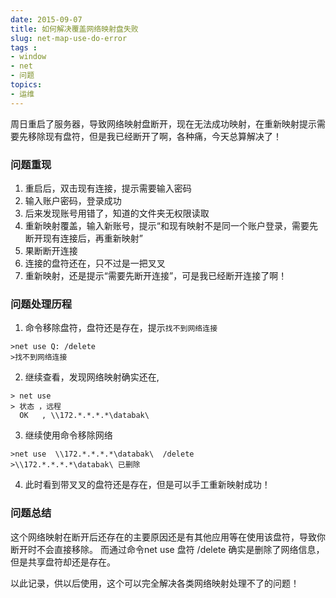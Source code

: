 ```yaml
---
date: 2015-09-07
title: 如何解决覆盖网络映射盘失败
slug: net-map-use-do-error
tags : 
- window
- net
- 问题
topics: 
- 运维
---
```


周日重启了服务器，导致网络映射盘断开，现在无法成功映射，在重新映射提示需要先移除现有盘符，但是我已经断开了啊，各种痛，今天总算解决了！
<!--more-->

### 问题重现
1. 重启后，双击现有连接，提示需要输入密码
2. 输入账户密码，登录成功
3. 后来发现账号用错了，知道的文件夹无权限读取
4. 重新映射覆盖，输入新账号，提示“和现有映射不是同一个账户登录，需要先断开现有连接后，再重新映射”
5. 果断断开连接 
6. 连接的盘符还在，只不过是一把叉叉
7. 重新映射，还是提示“需要先断开连接”，可是我已经断开连接了啊！


### 问题处理历程

1.  命令移除盘符，盘符还是存在，提示`找不到网络连接`
```shell
>net use Q: /delete
>找不到网络连接
```

2.  继续查看，发现网络映射确实还在,
```shell
> net use 
> 状态 ，远程
  OK   , \\172.*.*.*.*\databak\ 
```

3. 继续使用命令移除网络
```shell
>net use  \\172.*.*.*.*\databak\  /delete
>\\172.*.*.*.*\databak\ 已删除
```

4. 此时看到带叉叉的盘符还是存在，但是可以手工重新映射成功！


### 问题总结

这个网络映射在断开后还存在的主要原因还是有其他应用等在使用该盘符，导致你断开时不会直接移除。
而通过命令net use 盘符 /delete 确实是删除了网络信息，但是共享盘符却还是存在。

以此记录，供以后使用，这个可以完全解决各类网络映射处理不了的问题！